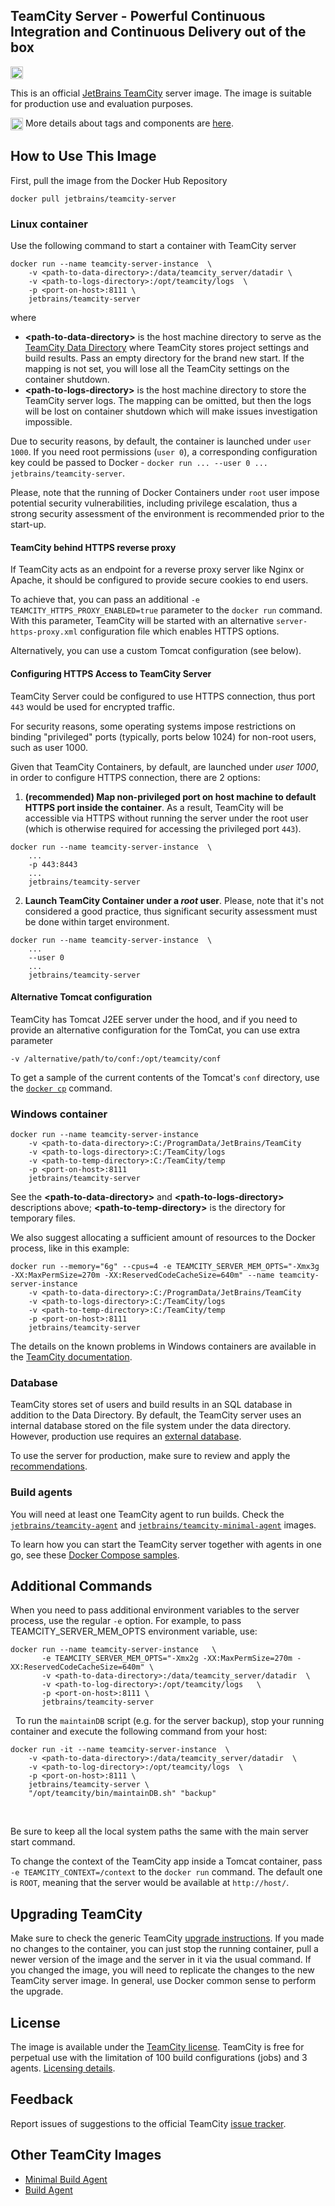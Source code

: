 ## TeamCity Server - Powerful Continuous Integration and Continuous Delivery out of the box

[<img src="http://jb.gg/badges/official.svg" height="20"/>](https://confluence.jetbrains.com/display/ALL/JetBrains+on+GitHub)

This is an official [JetBrains TeamCity](https://www.jetbrains.com/teamcity/) server image. The image is suitable for production use and evaluation purposes.

<img src="https://raw.githubusercontent.com/JetBrains/teamcity-docker-images/master/logo/GitHub.png" height="20" align="center"/> More details about tags and components are [here](https://github.com/JetBrains/teamcity-docker-images/blob/master/context/generated/teamcity-server.md).

## How to Use This Image

First, pull the image from the Docker Hub Repository

```docker pull jetbrains/teamcity-server```

 
### Linux container

Use the following command to start a container with TeamCity server



```
docker run --name teamcity-server-instance  \
    -v <path-to-data-directory>:/data/teamcity_server/datadir \
    -v <path-to-logs-directory>:/opt/teamcity/logs  \
    -p <port-on-host>:8111 \
    jetbrains/teamcity-server
```  
where

 - **\<path-to-data-directory>** is the host machine directory to serve as the [TeamCity Data Directory](https://www.jetbrains.com/help/teamcity/teamcity-data-directory.html) where TeamCity stores project settings and build results. Pass an empty directory for the brand new start. If the mapping is not set, you will lose all the TeamCity settings on the container shutdown.
 - **\<path-to-logs-directory>** is the host machine directory to store the TeamCity server logs. The mapping can be omitted, but then the logs will be lost on container shutdown which will make issues investigation impossible.

Due to security reasons, by default, the container is launched under `user 1000`.
If you need root permissions (`user 0`), a corresponding configuration key could be passed to Docker - `docker run ... --user 0 ... jetbrains/teamcity-server`.

Please, note that the running of Docker Containers under `root` user impose potential security vulnerabilities, including privilege escalation, thus a strong security assessment of the environment 
is recommended prior to the start-up.


#### TeamCity behind HTTPS reverse proxy

If TeamCity acts as an endpoint for a reverse proxy server like Nginx or Apache, 
it should be configured to provide secure cookies to end users.

To achieve that, you can pass an additional 
`-e TEAMCITY_HTTPS_PROXY_ENABLED=true` parameter to the `docker run` command. With this parameter, TeamCity will be 
started with an alternative `server-https-proxy.xml` configuration file which enables HTTPS options.

Alternatively, you can use a custom Tomcat configuration (see below).


#### Configuring HTTPS Access to TeamCity Server

TeamCity Server could be configured to use HTTPS connection, thus port `443` would be used for encrypted traffic. 

For security reasons, some operating systems impose restrictions
on binding "privileged" ports (typically, ports below 1024) for non-root users, such as user 1000.

Given that TeamCity Containers, by default, are launched under _user 1000_, in order to configure HTTPS connection, there are 2 options:
1. **(recommended) Map non-privileged port on host machine to default HTTPS port inside the container**. As a result, TeamCity will be accessible via HTTPS without running the server under the root user (which is otherwise required for accessing the privileged port `443`).
```
docker run --name teamcity-server-instance  \
    ...
    -p 443:8443
    ...
    jetbrains/teamcity-server
```
2. **Launch TeamCity Container under a _root_ user**. Please, note that it's not considered a good practice, thus significant security assessment must be done within target environment.
```
docker run --name teamcity-server-instance  \
    ...
    --user 0
    ...
    jetbrains/teamcity-server
```


#### Alternative Tomcat configuration

TeamCity has Tomcat J2EE server under the hood, and if you need to provide an alternative configuration for the TomCat, you can use extra parameter
```
-v /alternative/path/to/conf:/opt/teamcity/conf 
```

To get a sample of the current contents of the Tomcat's `conf` directory, use the [`docker cp`](https://docs.docker.com/engine/reference/commandline/cp/) command.

### Windows container

```
docker run --name teamcity-server-instance
    -v <path-to-data-directory>:C:/ProgramData/JetBrains/TeamCity
    -v <path-to-logs-directory>:C:/TeamCity/logs
    -v <path-to-temp-directory>:C:/TeamCity/temp
    -p <port-on-host>:8111
    jetbrains/teamcity-server
```  

See the **\<path-to-data-directory>** and **\<path-to-logs-directory>** descriptions above; **\<path-to-temp-directory>** is the directory for temporary files.

We also suggest allocating a sufficient amount of resources to the Docker process, like in this example:

```
docker run --memory="6g" --cpus=4 -e TEAMCITY_SERVER_MEM_OPTS="-Xmx3g -XX:MaxPermSize=270m -XX:ReservedCodeCacheSize=640m" --name teamcity-server-instance
    -v <path-to-data-directory>:C:/ProgramData/JetBrains/TeamCity
    -v <path-to-logs-directory>:C:/TeamCity/logs
    -v <path-to-temp-directory>:C:/TeamCity/temp
    -p <port-on-host>:8111
    jetbrains/teamcity-server
```

The details on the known problems in Windows containers are available in the [TeamCity documentation](https://www.jetbrains.com/help/teamcity/known-issues.html#KnownIssues-WindowsDockerContainers).

### Database

TeamCity stores set of users and build results in an SQL database in addition to the Data Directory.
By default, the TeamCity server uses an internal database stored on the file system under the data directory. However, production use requires an [external database](https://www.jetbrains.com/help/teamcity/set-up-external-database.html).

To use the server for production, make sure to review and apply the [recommendations](https://www.jetbrains.com/help/teamcity/installing-and-configuring-the-teamcity-server.html#InstallingandConfiguringtheTeamCityServer-ConfiguringServerforProductionUse).

### Build agents

You will need at least one TeamCity agent to run builds. Check the [`jetbrains/teamcity-agent`](https://hub.docker.com/r/jetbrains/teamcity-agent/) and [`jetbrains/teamcity-minimal-agent`](https://hub.docker.com/r/jetbrains/teamcity-minimal-agent/) images.

To learn how you can start the TeamCity server together with agents in one go, see these [Docker Compose samples](https://github.com/JetBrains/teamcity-docker-samples).

## Additional Commands

When you need to pass additional environment variables to the server process, use the regular `-e` option. For example, to pass TEAMCITY_SERVER_MEM_OPTS environment variable, use:

```
docker run --name teamcity-server-instance   \
       -e TEAMCITY_SERVER_MEM_OPTS="-Xmx2g -XX:MaxPermSize=270m -XX:ReservedCodeCacheSize=640m" \
       -v <path-to-data-directory>:/data/teamcity_server/datadir  \
       -v <path-to-log-directory>:/opt/teamcity/logs   \
       -p <port-on-host>:8111 \
       jetbrains/teamcity-server
```  
&nbsp;
To run the `maintainDB` script (e.g. for the server backup), stop your running container and execute the following command from your host:  
```
docker run -it --name teamcity-server-instance  \
    -v <path-to-data-directory>:/data/teamcity_server/datadir  \
    -v <path-to-log-directory>:/opt/teamcity/logs  \
    -p <port-on-host>:8111 \
    jetbrains/teamcity-server \
    "/opt/teamcity/bin/maintainDB.sh" "backup"
```  
&nbsp;

Be sure to keep all the local system paths the same with the main server start command.

To change the context of the TeamCity app inside a Tomcat container, pass `-e TEAMCITY_CONTEXT=/context` to the `docker run` command. The default one is `ROOT`, meaning that the server would be available at `http://host/`.

## Upgrading TeamCity

Make sure to check the generic TeamCity [upgrade instructions](https://www.jetbrains.com/help/teamcity/upgrade.html).
If you made no changes to the container, you can just stop the running container, pull a newer version of the image and the server in it via the usual command.
If you changed the image, you will need to replicate the changes to the new TeamCity server image. In general, use Docker common sense to perform the upgrade.

## License

The image is available under the [TeamCity license](https://www.jetbrains.com/teamcity/buy/license.html).
TeamCity is free for perpetual use with the limitation of 100 build configurations (jobs) and 3 agents. [Licensing details](https://www.jetbrains.com/help/teamcity/licensing-policy.html).

## Feedback

Report issues of suggestions to the official TeamCity [issue tracker](https://youtrack.jetbrains.com/issues/TW).

## Other TeamCity Images
* [Minimal Build Agent](https://hub.docker.com/r/jetbrains/teamcity-minimal-agent/)
* [Build Agent](https://hub.docker.com/r/jetbrains/teamcity-agent/)
